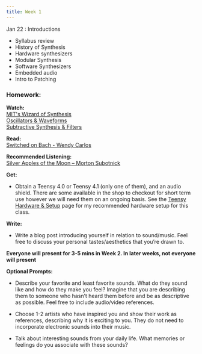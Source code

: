 ```yaml
---
title: Week 1
---
```


Jan 22
: Introductions

- Syllabus review
- History of Synthesis
- Hardware synthesizers
- Modular Synthesis
- Software Synthesizers
- Embedded audio
- Intro to Patching

### Homework:

**Watch:**  
[MIT's Wizard of Synthesis](https://www.youtube.com/watch?v=cTCVm-Eo1F0&)  
[Oscillators & Waveforms](https://www.youtube.com/watch?v=qV10Gb-Dvao)  
[Subtractive Synthesis & Filters](https://www.youtube.com/watch?v=In23B9qZhI8)

**Read:**  
[Switched on Bach - Wendy Carlos](https://www.moogmusic.com/media/switched-bach-how-world-met-moog)

**Recommended Listening:**  
[Silver Apples of the Moon – Morton Subotnick](https://www.youtube.com/watch?v=9HoljsO22qA)

**Get:**

- Obtain a Teensy 4.0 or Teensy 4.1 (only one of them), and an audio shield. There are some available in the shop to checkout for short term use however we will need them on an ongoing basis. See the [Teensy Hardware & Setup](https://designingyourvoice.com/TeensyHardware/) page for my recommended hardware setup for this class.

**Write:**

- Write a blog post introducing yourself in relation to sound/music. Feel free to discuss your personal tastes/aesthetics that you’re drawn to.

**Everyone will present for 3-5 mins in Week 2. In later weeks, not everyone will present**

**Optional Prompts:**

- Describe your favorite and least favorite sounds. What do they sound like and how do they make you feel? Imagine that you are describing them to someone who hasn’t heard them before and be as descriptive as possible. Feel free to include audio/video references.

- Choose 1-2 artists who have inspired you and show their work as references, describing why it is exciting to you. They do not need to incorporate electronic sounds into their music.

- Talk about interesting sounds from your daily life. What memories or feelings do you associate with these sounds?
